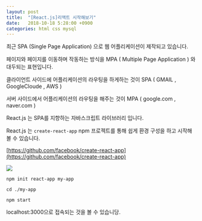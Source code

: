 ```yaml
---
layout: post
title:  "[React.js]리액트 시작해보기"
date:   2018-10-18 5:28:00 +0900
categories: html css mysql
---
```

최근 SPA (Single Page Application) 으로 웹 어플리케이션이 제작되고 있습니다.

페이지와 페이지를 이동하며 작동하는 방식을 MPA ( Multiple Page Application ) 와 대두되는 표현입니다.

클라이언트 사이드에 어플리케이션의 라우팅을 하게하는 것이 SPA
( GMAIL , GoogleCloude , AWS )

서버 사이드에서 어플리케이션의 라우팅을 해주는 것이 MPA
( google.com , naver.com )

React.js 는 SPA를 지향하는 자바스크립트 라이브러리 입니다.

React.js 는 `create-react-app` npm 프로젝트를 통해 쉽게 환경 구성을 하고 시작해 볼 수 있습니다.

[https://github.com/facebook/create-react-app](https://github.com/facebook/create-react-app)

![](https://camo.githubusercontent.com/29765c4a32f03bd01d44edef1cd674225e3c906b/68747470733a2f2f63646e2e7261776769742e636f6d2f66616365626f6f6b2f6372656174652d72656163742d6170702f323762343261632f73637265656e636173742e737667)

```
npm init react-app my-app

cd ./my-app

npm start
```
localhost:3000으로 접속되는 것을 볼 수 있습니당.
